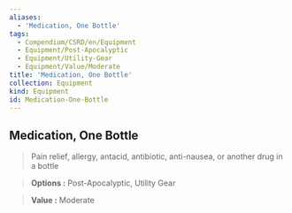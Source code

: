```yaml
---
aliases:
  - 'Medication, One Bottle'
tags:
  - Compendium/CSRD/en/Equipment
  - Equipment/Post-Apocalyptic
  - Equipment/Utility-Gear
  - Equipment/Value/Moderate
title: 'Medication, One Bottle'
collection: Equipment
kind: Equipment
id: Medication-One-Bottle
---
```

## Medication, One Bottle    
    
>Pain relief, allergy, antacid, antibiotic, anti-nausea, or another drug in a bottle    
> **Options :** Post-Apocalyptic, Utility Gear    
> **Value :** Moderate
